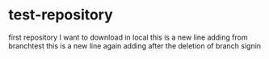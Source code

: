 # test-repository
first repository 
I want to download in local
this is a new line adding from branchtest
this is a new line again adding after the deletion of branch signin
